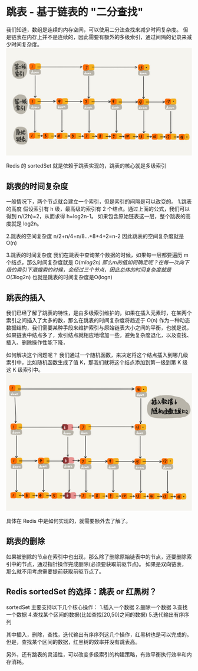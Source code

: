 # 跳表 - 基于链表的 "二分查找"
我们知道，数组是连续的内存空间，可以使用二分法查找来减少时间复杂度。
但是链表在内存上并不是连续的，因此需要有额外的多级索引，通过间隔的记录来减少时间复杂度。
![跳表](https://raw.githubusercontent.com/null23/picture/master/suanfa/%E8%B7%B3%E8%A1%A8.jpg)

   Redis 的 sortedSet 就是依赖于跳表实现的，跳表的核心就是多级索引
    
## 跳表的时间复杂度
一般情况下，两个节点就会建立一个索引，但是索引的间隔是可以改变的。
   1.跳表的高度
        假设索引有 h 级，最高级的索引有 2 个结点。通过上面的公式，我们可以得到 n/(2h)=2，从而求得 h=log2n-1。
        如果包含原始链表这一层，整个跳表的高度就是 log2n。
        
   2.跳表的空间复杂度
        n/2+n/4+n/8…+8+4+2=n-2
        因此跳表的空间复杂度就是O(n)
        
   3.跳表的时间复杂度
        我们在跳表中查询某个数据的时候，如果每一层都要遍历 m 个结点，那么时间复杂度就是 O(m*log2n)
        那么m的值如何确定呢？在每一次向下级的索引下潜搜索的时候，会经过三个节点，因此总体的时间复杂度就是 O(3*log2n)
        也就是跳表的时间复杂度是O(logn)
        
## 跳表的插入
   我们已经了解了跳表的特性，是由多级索引维护的，如果在插入元素时，在某两个索引之间插入了太多的数，那么在跳表的时间复杂度将趋近于 O(n)
   作为一种动态数据结构，我们需要某种手段来维护索引与原始链表大小之间的平衡，也就是说，如果链表中结点多了，索引结点就相应地增加一些，避免复杂度退化，以及查找、插入、删除操作性能下降，

   如何解决这个问题呢？
   我们通过一个随机函数，来决定将这个结点插入到哪几级索引中，比如随机函数生成了值 K，那我们就将这个结点添加到第一级到第 K 级这 K 级索引中。
   ![跳表-随机函数](https://raw.githubusercontent.com/null23/picture/master/suanfa/%E8%B7%B3%E8%A1%A8-%E9%9A%8F%E6%9C%BA%E5%87%BD%E6%95%B0.jpg)
    
   具体在 Redis 中是如何实现的，就需要额外去了解了。
   
## 跳表的删除
   如果被删除的节点在索引中也出现，那么除了删除原始链表中的节点，还要删除索引中的节点，通过指针操作完成删除(必须要获取前驱节点)。
   如果是双向链表，那么就不用考虑需要提前获取前驱节点了。
   
## Redis sortedSet 的选择：跳表 or 红黑树？
   sortedSet 主要支持以下几个核心操作：
    1.插入一个数据
    2.删除一个数据
    3.查找一个数据
    4.查找某个区间的数据(比如查找[20,50]之间的数据)
    5.迭代输出有序序列
   
   其中插入，删除，查找，迭代输出有序序列这几个操作，红黑树也是可以完成的。
   但是，查找某个区间的数据，红黑树的效率并没有跳表高。
   
   另外，还有跳表的灵活性，可以改变多级索引的构建策略，有效平衡执行效率和内存消耗。
    
   
        
                                      
        
        
   